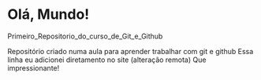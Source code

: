 # Olá, Mundo!
 Primeiro_Repositorio_do_curso_de_Git_e_Github

 Repositório criado numa aula para aprender trabalhar com git e github
 Essa linha eu adicionei diretamento no site (alteração remota) Que impressionante!
 
